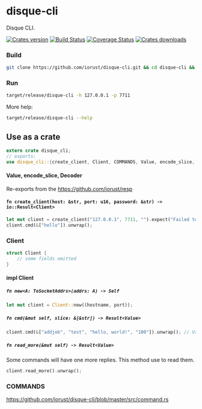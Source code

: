 disque-cli
====
Disque CLI.

[![Crates version][version-image]][version-url]
[![Build Status][travis-image]][travis-url]
[![Coverage Status][coveralls-image]][coveralls-url]
[![Crates downloads][downloads-image]][downloads-url]

### Build

```sh
git clone https://github.com/iorust/disque-cli.git && cd disque-cli && cargo build --release
```

### Run

```sh
target/release/disque-cli -h 127.0.0.1 -p 7711
```

More help:
```sh
target/release/disque-cli --help
```

## Use as a crate

```rust
extern crate disque_cli;
// exports:
use disque_cli::{create_client, Client, COMMANDS, Value, encode_slice, Decoder};
```

#### Value, encode_slice, Decoder
Re-exports from the https://github.com/iorust/resp

#### `fn create_client(host: &str, port: u16, password: &str) -> io::Result<Client>`
```Rust
let mut client = create_client("127.0.0.1", 7711, "").expect("Failed to connect");
client.cmd(&["hello"]).unwrap();
```

### Client
```Rust
struct Client {
    // some fields omitted
}
```

#### impl Client

##### `fn new<A: ToSocketAddrs>(addrs: A) -> Self`
```Rust
let mut client = Client::new((hostname, port));
```

##### `fn cmd(&mut self, slice: &[&str]) -> Result<Value>`
```Rust
client.cmd(&["addjob", "test", "hello, world!", "100"]).unwrap(); // Value::String("hello!")
```

##### `fn read_more(&mut self) -> Result<Value>`
Some commands will have one more replies. This method use to read them.
```Rust
client.read_more().unwrap();
```

### COMMANDS
https://github.com/iorust/disque-cli/blob/master/src/command.rs

[version-image]: https://img.shields.io/crates/v/disque-cli.svg
[version-url]: https://crates.io/crates/disque-cli

[travis-image]: http://img.shields.io/travis/iorust/disque-cli.svg
[travis-url]: https://travis-ci.org/iorust/disque-cli

[coveralls-image]: https://coveralls.io/repos/github/iorust/disque-cli/badge.svg?branch=master
[coveralls-url]: https://coveralls.io/github/iorust/disque-cli?branch=master

[downloads-image]: https://img.shields.io/crates/d/disque-cli.svg
[downloads-url]: https://crates.io/crates/disque-cli
